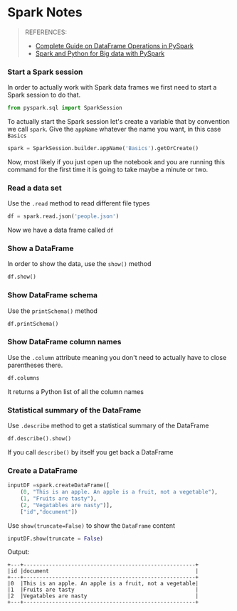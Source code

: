 # Spark Notes

> REFERENCES:
>  - [ Complete Guide on DataFrame Operations in PySpark](https://www.analyticsvidhya.com/blog/2016/10/spark-dataframe-and-operations/)
> - [Spark and Python for Big data with PySpark](https://www.udemy.com/spark-and-python-for-big-data-with-pyspark/)

### Start a Spark session
In order to actually work with Spark data frames we first need to start a Spark session to do that.
```python
from pyspark.sql import SparkSession
```
To actually start the Spark session let's create a variable that by convention we call `spark`. Give the `appName` whatever the name you want, in this case  `Basics`
```python
spark = SparkSession.builder.appName('Basics').getOrCreate()
```
Now, most likely if you just open up the notebook and you are running this command for the first time it is going to take maybe a minute or two.
### Read a data set
Use the `.read` method to read different file types
```python
df = spark.read.json('people.json')
```
Now we have a data frame called `df`
### Show a DataFrame
In order to show the data, use the `show()` method
```python
df.show()
```
###  Show DataFrame schema
Use the `printSchema()` method
```python
df.printSchema()
```
### Show DataFrame column names
Use the `.column`  attribute meaning you don't need to actually have to close parentheses there.
```python
df.columns
```
It returns a Python list of all the column names
### Statistical summary of the DataFrame
Use `.describe` method to get a statistical summary of the DataFrame
```python
df.describe().show()
```
If you call `describe()` by itself you get back a DataFrame
### Create a DataFrame

```python
inputDF =spark.createDataFrame([
    (0, "This is an apple. An apple is a fruit, not a vegetable"),
    (1, "Fruits are tasty"),
    (2, "Vegatables are nasty")],
    ["id","document"])
```
Use `show(truncate=False)` to show the `DataFrame` content
```python
inputDF.show(truncate = False)
```
Output:
```
+---+------------------------------------------------------+
|id |document                                              |
+---+------------------------------------------------------+
|0  |This is an apple. An apple is a fruit, not a vegetable|
|1  |Fruits are tasty                                      |
|2  |Vegatables are nasty                                  |
+---+------------------------------------------------------+
```
<!--stackedit_data:
eyJoaXN0b3J5IjpbNjQ5MjY4MjIsNzQxMTEyMTg4LC0xMjgxMD
c2MDExLC03NDIzNTkwMzYsMTI3OTczMjU1NiwyMTEwOTkzNzQw
LDQ0MTI0NjE0NywxOTc1NDYwNDIyLDQ2MTQ4OTY4NF19
-->